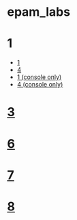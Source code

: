 # epam_labs
# 1
  - [1](https://github.com/ferdinandutkin/epam_labs_1)
  - [4](https://github.com/ferdinandutkin/epam_labs_1_4)
  - [1 (console only)](https://github.com/ferdinandutkin/epam_labs_1_c)
  - [4 (console only)](https://github.com/ferdinandutkin/epam_labs_1_4_c)
# [3](https://github.com/ferdinandutkin/epam_labs_3)
# [6](https://github.com/ferdinandutkin/xUnitTests)
# [7](https://github.com/ferdinandutkin/aircompany)
# [8](https://github.com/ferdinandutkin/selenium)
